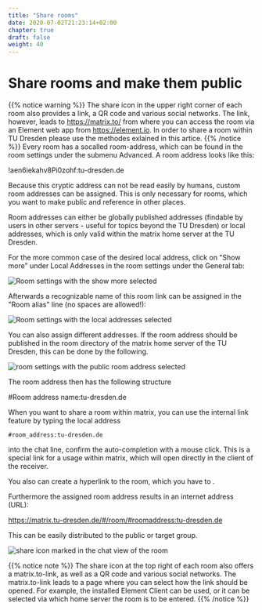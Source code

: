 ```yaml
---
title: "Share rooms"
date: 2020-07-02T21:23:14+02:00
chapter: true
draft: false
weight: 40
---
```

# Share rooms and make them public
 {{% notice warning %}}
The share icon in the upper right corner of each room also provides a link, a QR code and various social networks. The link, however, leads to https://matrix.to/ from where you can access the room via an Element web app from https://element.io. In order to share a room within TU Dresden please use the methodes exlained in this artice.
 {{% /notice %}}
Every room has a socalled room-address, which can be found in the room settings under the submenu Advanced. A room address looks like this:

!aen6iekahv8Pi0zohf:tu-dresden.de

Because this cryptic address can not be read easily by humans, custom room addresses can be assigned. This is only necessary for rooms, which you want to make public and reference in other places.

Room addresses can either be globally published addresses (findable by users in other servers - useful for topics beyond the TU Dresden) or local addresses, which is only valid within the matrix home server at the TU Dresden.

For the more common case of the desired local address, click on "Show more" under Local Addresses in the room settings under the General tab:

![Room settings with the show more selected](/images/01_Sharing_en.png)

Afterwards a recognizable name of this room link can be assigned in the "Room alias" line (no spaces are allowed!):

![Room settings with the local addresses selected](/images/02_Sharing_en.png)

You can also assign different addresses. If the room address should be published in the room directory of the matrix home server of the TU Dresden, this can be done by the following. 

![room settings with the public room address selected](/images/03_Sharing_en.png)

The room address then has the following structure

#Room address name:tu-dresden.de


When you want to share a room within matrix, you can use the internal link feature by typing the local address
```
#room_address:tu-dresden.de
```
into the chat line, confirm the auto-completion with a mouse click. This is a special link for a usage within matrix, which will open directly in the client of the receiver.


You also can create a hyperlink to the room, which you have to .

Furthermore the assigned room address results in an internet address (URL):

https://matrix.tu-dresden.de/#/room/#roomaddress:tu-dresden.de

This can be easily distributed to the public or target group.

![share icon marked in the chat view of the room](/images/04_Sharing-Button_en.png)

{{% notice note %}}
The share icon at the top right of each room also offers a matrix.to-link, as well as a QR code and various social networks. The matrix.to-link leads to a page where you can select how the link should be opened. For example, the installed Element Client can be used, or it can be selected via which home server the room is to be entered. 
{{% /notice %}}
